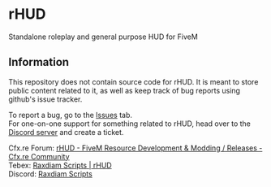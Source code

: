 # rHUD
Standalone roleplay and general purpose HUD for FiveM

## Information

This repository does not contain source code for rHUD. It is meant to store public content related to it, as well as keep track of bug reports using github's issue tracker.

To report a bug, go to the [Issues](https://github.com/Raxdiam/rHUD/issues) tab.<br>
For one-on-one support for something related to rHUD, head over to the [Discord server](https://discord.gg/ugU6DsJWgc) and create a ticket.

Cfx.re Forum: [rHUD - FiveM Resource Development & Modding / Releases - Cfx.re Community](https://forum.cfx.re/t/rhud/4855534)<br>
Tebex: [Raxdiam Scripts | rHUD](https://raxdiam.tebex.io/package/5062603)<br>
Discord: [Raxdiam Scripts](https://discord.gg/ugU6DsJWgc)
